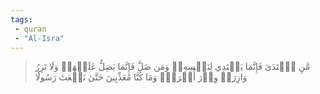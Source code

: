 ```yaml
---
tags: 
 - quran 
 - "Al-Isra"
---
```


> مَّنِ ٱهۡتَدَىٰ فَإِنَّمَا يَهۡتَدِي لِنَفۡسِهِۦۖ وَمَن ضَلَّ فَإِنَّمَا يَضِلُّ عَلَيۡهَاۚ وَلَا تَزِرُ وَازِرَةٞ وِزۡرَ أُخۡرَىٰۗ وَمَا كُنَّا مُعَذِّبِينَ حَتَّىٰ نَبۡعَثَ رَسُولٗا
